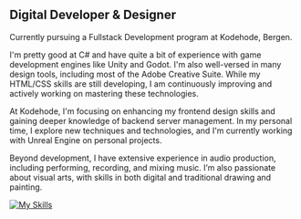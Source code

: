 ## Digital Developer & Designer
Currently pursuing a Fullstack Development program at Kodehode, Bergen.

I'm pretty good at C# and have quite a bit of experience with game development engines like Unity and Godot. I'm also well-versed in many design tools, including most of the Adobe Creative Suite. While my HTML/CSS skills are still developing, I am continuously improving and actively working on mastering these technologies.

At Kodehode, I'm focusing on enhancing my frontend design skills and gaining deeper knowledge of backend server management. In my personal time, I explore new techniques and technologies, and I'm currently working with Unreal Engine on personal projects.

Beyond development, I have extensive experience in audio production, including performing, recording, and mixing music. I’m also passionate about visual arts, with skills in both digital and traditional drawing and painting.


[![My Skills](https://skillicons.dev/icons?i=ableton,cs,js,html,css,blender,ae,dotnet,figma,ps,unity,godot)](https://skillicons.dev)


<!--

I'm pretty good at C# and I have quite a bit of experience with Unity and Godot. I also do well with design, and most of the Adobe suite. My HTML/CSS might need some work, but... It's getting there.

I'm currently working on my frontend design skills, as well as backend server management through Kodehode. On my own, I'm always looking to incoroporate new techniques in my personal projects. Right now, I'm working with Unreal Engine.

As for other skills, I have a good bit of experience with audio and music, both performing and recording & mixing. I also love to draw and paint, both digital and traditional.

![alt text](https://github.com/[username]/[reponame]/blob/[branch]/image.jpg?raw=true)
**Alenta/Alenta** is a ✨ _special_ ✨ repository because its `README.md` (this file) appears on your GitHub profile.

Here are some ideas to get you started:

- 🔭 I’m currently working on ...
- 🌱 I’m currently learning ...
- 👯 I’m looking to collaborate on ...
- 🤔 I’m looking for help with ...
- 💬 Ask me about ...
- 📫 How to reach me: ...
- 😄 Pronouns: ...
- ⚡ Fun fact: ...
-->
